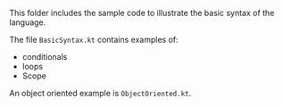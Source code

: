 This folder includes the sample code to illustrate the basic syntax of the language.

The file ```BasicSyntax.kt``` contains examples of:
- conditionals
- loops
- Scope

An object oriented example is ```ObjectOriented.kt```.
